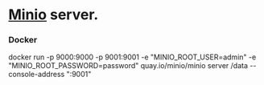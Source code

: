 <h1><a href="https://github.com/minio/minio-go">Minio</a> server.</h1>
<h3>Docker</h3>
<span>docker run   -p 9000:9000   -p 9001:9001   -e "MINIO_ROOT_USER=admin" -e "MINIO_ROOT_PASSWORD=password" quay.io/minio/minio server /data --console-address ":9001"
</span>
